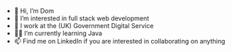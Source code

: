 - 👋 Hi, I’m Dom
- 👀 I’m interested in full stack web development
- 👔 I work at the (UK) Government Digital Service
- 👨‍🎓 I’m currently learning Java
- 📫 Find me on LinkedIn if you are interested in collaborating on anything

<!---
Dominic-Taylor-Dev/Dominic-Taylor-Dev is a ✨ special ✨ repository because its `README.md` (this file) appears on your GitHub profile.
You can click the Preview link to take a look at your changes.
--->
